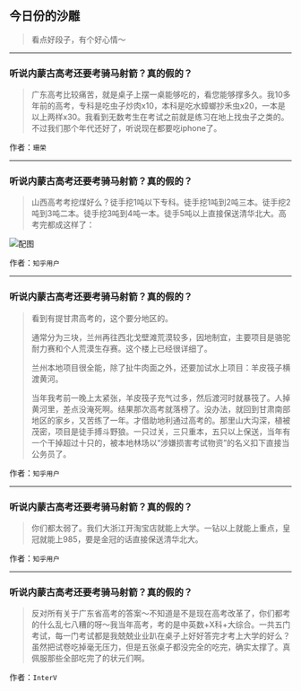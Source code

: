 ## 今日份的沙雕

> 看点好段子，有个好心情～


 
---

### 听说内蒙古高考还要考骑马射箭？真的假的？

> 广东高考比较痛苦，就是桌子上摆一桌能够吃的，看您能够撑多久。我10多年前的高考，专科是吃虫子炒肉x10，本科是吃水蟑螂抄禾虫x20，一本是以上两样x30。我看到无数考生在考试之前就是练习在地上找虫子之类的。不过我们那个年代还好了，听说现在都要吃iphone了。


作者：`珊荣`

---

### 听说内蒙古高考还要考骑马射箭？真的假的？

> 山西高考考挖煤好么？徒手挖1吨以下专科。徒手挖1吨到2吨三本。徒手挖2吨到3吨二本。徒手挖3吨到4吨一本。徒手5吨以上直接保送清华北大。高考完都成这样了：



![配图](https://pic4.zhimg.com/1dbb2d3b4e075e0e4ffa1cc37b9bcd73_b.jpg)


作者：`知乎用户`

---

### 听说内蒙古高考还要考骑马射箭？真的假的？

> 看到有提甘肃高考的，这个要分地区的。
> 
> 通常分为三块，兰州再往西北戈壁滩荒漠较多，因地制宜，主要项目是骆驼耐力赛和个人荒漠生存赛。这个楼上已经很详细了。
> 
> 兰州本地项目很全能，除了扯牛肉面之外，还要加试水上项目：羊皮筏子横渡黄河。
> 
> 当年我考前一晚上太紧张，羊皮筏子充气过多，然后渡河时就暴筏了。人掉黄河里，差点没淹死啊。结果那次高考就落榜了。没办法，就回到甘肃南部地区的家乡，又苦练了一年。才借助地利通过高考的。那里山大沟深，植被茂密，项目是徒手搏斗野狼。一只过关，三只重本，五只以上保送，当年有一个干掉超过十只的，被本地林场以“涉嫌损害考试物资”的名义扣下直接当公务员了。


作者：`知乎用户`

---

### 听说内蒙古高考还要考骑马射箭？真的假的？

> 你们都太弱了。我们大浙江开淘宝店就能上大学。一钻以上就能上重点，皇冠就能上985，要是金冠的话直接保送清华北大。


作者：`知乎用户`

---

### 听说内蒙古高考还要考骑马射箭？真的假的？

> 反对所有关于广东省高考的答案～不知道是不是现在高考改革了，你们都考的什么乱七八糟的呀～我当年高考，考的是中英数+X科+大综合。一共五门考试，每一门考试都是我兢兢业业趴在桌子上好好答完才考上大学的好么？虽然把试卷吃掉毫无压力，但是五张桌子都没完全的吃完，确实太撑了。真佩服那些全部吃完了的状元们啊。


作者：`InterV`